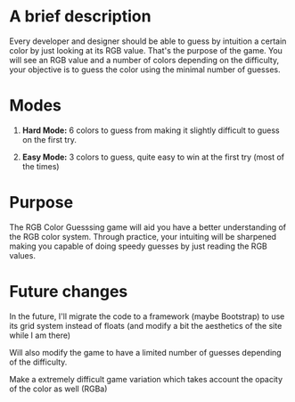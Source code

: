 <h1> A brief description </h1>
<p>
  Every developer and designer should be able to guess by intuition a certain color by just looking at its RGB value. That's the purpose of the game. You will see an RGB value and a number of colors depending on the difficulty, your objective is to guess the color using the minimal number of guesses.
</p>
<h1> Modes </h1>
<ol>
  <li><p><strong>Hard Mode:</strong> 6 colors to guess from making it slightly difficult to guess on the first try.</p></li>
  <li><p><strong>Easy Mode:</strong> 3 colors to guess, quite easy to win at the first try (most of the times)</p></li>  
</ol>

<h1>Purpose</h1>

<p> The RGB Color Guesssing game will aid you have a better understanding of the RGB color system. Through practice, your intuiting will be sharpened making you capable of doing speedy guesses by just reading the RGB values. </p>

<h1> Future changes </h1>
<p>In the future, I'll migrate the code to a framework (maybe Bootstrap) to use its grid system instead of floats (and modify a bit the aesthetics of the site while I am there)</p>
<p>Will also modify the game to have a limited number of guesses depending of the difficulty.</p>
<p>Make a extremely difficult game variation which takes account the opacity of the color as well (RGBa) </p>
